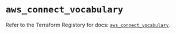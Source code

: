 # `aws_connect_vocabulary`

Refer to the Terraform Registory for docs: [`aws_connect_vocabulary`](https://registry.terraform.io/providers/hashicorp/aws/4.63.0/docs/resources/connect_vocabulary).
